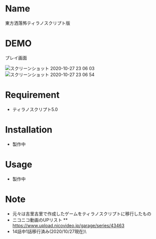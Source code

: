 # Name
東方洒落怖ティラノスクリプト版

# DEMO
プレイ画面

![スクリーンショット 2020-10-27 23 06 03](https://user-images.githubusercontent.com/71765184/97313229-bb8c3600-18a9-11eb-8477-3d15d0c09c49.png)
![スクリーンショット 2020-10-27 23 06 54](https://user-images.githubusercontent.com/71765184/97313232-bcbd6300-18a9-11eb-9dd2-884e2b2be9d6.png)



# Requirement
* ティラノスクリプト5.0

# Installation
* 製作中

# Usage
* 製作中

# Note
* 元々は吉里吉里で作成したゲームをティラノスクリプトに移行したもの
* ニコニコ動画のUPリスト
** https://www.upload.nicovideo.jp/garage/series/43463
* 14話中1話移行済み(2020/10/27現在)\
